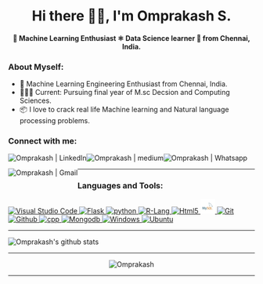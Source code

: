 <h1 align="center">Hi there 👋🏽, I'm Omprakash S.</h1>
<h4 align="center"> 🚀 Machine Learning Enthusiast  ⚛ Data Science learner 🤖 from Chennai, India.</h4>

### **About Myself:**
 - 🚀 Machine Learning Engineering Enthusiast from Chennai, India.
 - 🙍🏽‍♂️ Current: Pursuing final year of M.sc Decsion and Computing Sciences.
 - 📦 I love to crack real life Machine learning and Natural language processing problems.

### **Connect with me:**
[<img align="left" alt="Omprakash | LinkedIn" height="30px" src="https://img.icons8.com/doodle/2x/linkedin--v2.png" />][linkedin]
[<img align="left" alt="Omprakash | medium" height="30px" src="https://cdn.iconscout.com/icon/free/png-256/medium-47-433328.png" />][Medium]
[<img align="left" alt="Omprakash | Whatsapp" height="30px" src="https://img.icons8.com/doodle/2x/whatsapp.png" />][whatsapp]
[<img align="left" alt="Omprakash | Gmail" height="30px" src="https://img.icons8.com/doodle/2x/gmail.png" />][gmail]
<br />

---

### Languages and Tools:

[
<img alt="Visual Studio Code" width="30px" src="https://img.icons8.com/fluent/240/000000/visual-studio-code-2019.png" />
](https://code.visualstudio.com/)
[
<img alt="Flask" width="30px" src="https://cdn.freebiesupply.com/logos/large/2x/flask-logo-png-transparent.png" />
](https://flask.palletsprojects.com/en/2.0.x/)
[
<img alt="python" width="30px" src="https://img.icons8.com/color/240/000000/python.png">
](https://www.python.org/)
[
<img alt="R-Lang" width="30px" src="https://www.r-project.org/Rlogo.png">
](https://www.r-project.org/)
[
<img alt="Html5" width="30px" src="https://img.icons8.com/color/240/000000/html-5.png">
](https://developer.mozilla.org/en-US/docs/Web/HTML)
[
<img alt="MySQL" width="30px" src="https://raw.githubusercontent.com/github/explore/80688e429a7d4ef2fca1e82350fe8e3517d3494d/topics/mysql/mysql.png">
](https://dev.mysql.com/)
[
<img alt="Git" width="26px" src="https://img.icons8.com/color/240/000000/git.png">
](https://git-scm.com/)
[
<img alt="Github" width="26px" src="https://img.icons8.com/ios-glyphs/240/000000/github.png">
](https://github.com/)
[
<img alt="cpp" width="26px" src="https://isocpp.org/assets/images/cpp_logo.png">
](https://isocpp.org/)
[
<img alt="Mongodb" width="26px" src="https://infinapps.com/wp-content/uploads/2018/10/mongodb-logo.png">
](https://www.mongodb.com/)
[
<img alt="Windows" width="26px" src="https://img.icons8.com/color/240/000000/windows-10.png">
](https://www.microsoft.com/en-us/windows)
[
<img alt="Ubuntu" width="26px" src="https://img.icons8.com/color/96/000000/ubuntu--v1.png">
](https://ubuntu.com/)

---

![Omprakash's github stats](https://github-readme-stats.vercel.app/api?username=omprakashselvaraj&show_icons=true&hide_border=true&theme=tokyonight)

---

<p align="center"> <img src="https://komarev.com/ghpvc/?username=omprakashselvaraj" alt="Omprakash" /> </p>

---

[linkedin]: https://www.linkedin.com/in/omprakashselvaraj/
[Medium]: https://musicianomprakash.medium.com/
[gmail]: mailto:omprakash.sr2410@gmail.com
[whatsapp]: https://wa.me/918939638419
